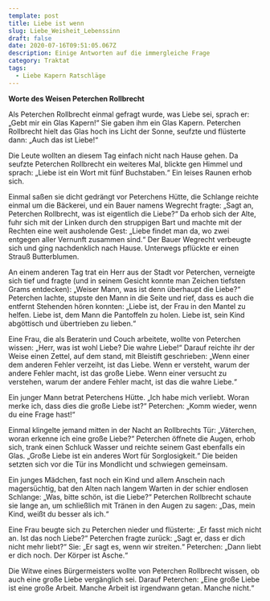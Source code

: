 ```yaml
---
template: post
title: Liebe ist wenn
slug: Liebe_Weisheit_Lebenssinn
draft: false
date: 2020-07-16T09:51:05.067Z
description: Einige Antworten auf die immergleiche Frage
category: Traktat
tags:
  - Liebe Kapern Ratschläge
---
```

**Worte des Weisen Peterchen Rollbrecht**

Als Peterchen Rollbrecht einmal gefragt wurde, was Liebe sei, sprach er: „Gebt mir ein Glas Kapern!“ Sie gaben ihm ein Glas Kapern. Peterchen Rollbrecht hielt das Glas hoch ins Licht der Sonne, seufzte und flüsterte dann: „Auch das ist Liebe!“

Die Leute wollten an diesem Tag einfach nicht nach Hause gehen. Da seufzte Peterchen Rollbrecht ein weiteres Mal, blickte gen Himmel und sprach: „Liebe ist ein Wort mit fünf Buchstaben.“ Ein leises Raunen erhob sich.

Einmal saßen sie dicht gedrängt vor Peterchens Hütte, die Schlange reichte einmal um die Bäckerei, und ein Bauer namens Wegrecht fragte: „Sagt an, Peterchen Rollbrecht, was ist eigentlich die Liebe?“ Da erhob sich der Alte, fuhr sich mit der Linken durch den struppigen Bart und machte mit der Rechten eine weit ausholende Gest: „Liebe findet man da, wo zwei entgegen aller Vernunft zusammen sind.“ Der Bauer Wegrecht verbeugte sich und ging nachdenklich nach Hause. Unterwegs pflückte er einen Strauß Butterblumen.

An einem anderen Tag trat ein Herr aus der Stadt vor Peterchen, verneigte sich tief und fragte (und in seinem Gesicht konnte man Zeichen tiefsten Grams entdecken): „Weiser Mann, was ist denn überhaupt die Liebe?“ Peterchen lachte, stupste den Mann in die Seite und rief, dass es auch die entfernt Stehenden hören konnten: „Liebe ist, der Frau in den Mantel zu helfen. Liebe ist, dem Mann die Pantoffeln zu holen. Liebe ist, sein Kind abgöttisch und übertrieben zu lieben.“

Eine Frau, die als Beraterin und Couch arbeitete, wollte von Peterchen wissen: „Herr, was ist wohl Liebe? Die wahre Liebe!“ Darauf reichte ihr der Weise einen Zettel, auf dem stand, mit Bleistift geschrieben: „Wenn einer dem anderen Fehler verzeiht, ist das Liebe. Wenn er versteht, warum der andere Fehler macht, ist das große Liebe. Wenn einer versucht zu verstehen, warum der andere Fehler macht, ist das die wahre Liebe.“

Ein junger Mann betrat Peterchens Hütte. „Ich habe mich verliebt. Woran merke ich, dass dies die große Liebe ist?“ Peterchen: „Komm wieder, wenn du eine Frage hast!“

Einmal klingelte jemand mitten in der Nacht an Rollbrechts Tür: „Väterchen, woran erkenne ich eine große Liebe?“ Peterchen öffnete die Augen, erhob sich, trank einen Schluck Wasser und reichte seinem Gast ebenfalls ein Glas. „Große Liebe ist ein anderes Wort für Sorglosigkeit.“ Die beiden setzten sich vor die Tür ins Mondlicht und schwiegen gemeinsam.

Ein junges Mädchen, fast noch ein Kind und allem Anschein nach magersüchtig, bat den Alten nach langem Warten in der schier endlosen Schlange: „Was, bitte schön, ist die Liebe?“ Peterchen Rollbrecht schaute sie lange an, um schließlich mit Tränen in den Augen zu sagen: „Das, mein Kind, weißt du besser als ich.“

Eine Frau beugte sich zu Peterchen nieder und flüsterte: „Er fasst mich nicht an. Ist das noch Liebe?“ Peterchen fragte zurück: „Sagt er, dass er dich nicht mehr liebt?“ Sie: „Er sagt es, wenn wir streiten.“ Peterchen: „Dann liebt er dich noch. Der Körper ist Asche.“

Die Witwe eines Bürgermeisters wollte von Peterchen Rollbrecht wissen, ob auch eine große Liebe vergänglich sei. Darauf Peterchen: „Eine große Liebe ist eine große Arbeit. Manche Arbeit ist irgendwann getan. Manche nicht.“